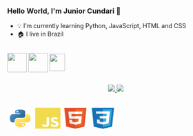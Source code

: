 ### Hello World, I'm Junior Cundari 👋

- 💡 I’m currently learning Python, JavaScript, HTML and CSS
- 🏠 I live in Brazil

##

<div>
  <a href="https://www.instagram.com/juniiorcundari/" target="_blank"><img align="center" height="45" width="45" src="https://img.icons8.com/fluency/48/000000/instagram-new.png" target="blank"/></a>
  <a href = "mailto:jrcundari@yahoo.com.br"><img align="center" height="45" width="45" src="https://img.icons8.com/color/48/000000/yahoo-mail-app.png" target="_blank"></a>
  <a href="https://www.linkedin.com/in/jos%C3%A9-roberto-cundari-junior-a42961129/" target="_blank"><img align="center" height="40" width="36" src="https://cdn.jsdelivr.net/gh/devicons/devicon/icons/linkedin/linkedin-original.svg" target="_blank"/></a>
</div>

  ##

<div align="center">
  <a href="https://github.com/JuniorCundari">
  <img height="180em" src="https://github-readme-stats.vercel.app/api?username=JuniorCundari&show_icons=true&theme=discord_old_blurple&include_all_commits=true&count_private=true"/>
  <img height="180em" src="https://github-readme-stats.vercel.app/api/top-langs/?username=JuniorCundari&layout=compact&langs_count=7&theme=discord_old_blurple"/>
</div>
<div style="display: flex" flex-direction="row"><br>
  <a align="center" font-size="40" rel="stylesheet" href="https://cdn.jsdelivr.net/gh/devicons/devicon@v2.14.0/devicon.min.css"></a>
</div>
  
<div style="display: inline_block"><br>
  <img align="center" alt="junior-Python" height="50" width="60" src="https://raw.githubusercontent.com/devicons/devicon/master/icons/python/python-original.svg">
  <img align="center" alt="junior-Js" height="50" width="60" src="https://raw.githubusercontent.com/devicons/devicon/master/icons/javascript/javascript-plain.svg">
  <img align="center" alt="junior-HTML" height="50" width="60" src="https://raw.githubusercontent.com/devicons/devicon/master/icons/html5/html5-original.svg">
  <img align="center" alt="junior-CSS" height="50" width="60" src="https://raw.githubusercontent.com/devicons/devicon/master/icons/css3/css3-original.svg">
</div>

  ##
